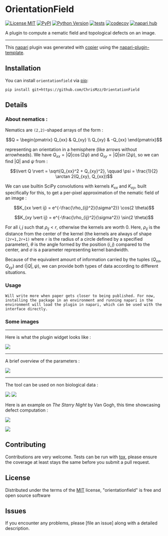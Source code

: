 # OrientationField

[![License MIT](https://img.shields.io/pypi/l/orientationfield.svg?color=green)](https://github.com/ChrisMzz/orientationfield/raw/main/LICENSE)
[![PyPI](https://img.shields.io/pypi/v/orientationfield.svg?color=green)](https://pypi.org/project/orientationfield)
[![Python Version](https://img.shields.io/pypi/pyversions/orientationfield.svg?color=green)](https://python.org)
[![tests](https://github.com/ChrisMzz/orientationfield/workflows/tests/badge.svg)](https://github.com/ChrisMzz/orientationfield/actions)
[![codecov](https://codecov.io/gh/ChrisMzz/orientationfield/branch/main/graph/badge.svg)](https://codecov.io/gh/ChrisMzz/orientationfield)
[![napari hub](https://img.shields.io/endpoint?url=https://api.napari-hub.org/shields/orientationfield)](https://napari-hub.org/plugins/orientationfield)

A plugin to compute a nematic field and topological defects on an image.

----------------------------------

This [napari] plugin was generated with [copier] using the [napari-plugin-template].

<!--
Don't miss the full getting started guide to set up your new package:
https://github.com/napari/napari-plugin-template#getting-started

and review the napari docs for plugin developers:
https://napari.org/stable/plugins/index.html
-->

## Installation

You can install `orientationfield` via [pip]:

    pip install git+https://github.com/ChrisMzz/OrientationField

## Details

### About nematics : 
Nematics are `(2,2)`-shaped arrays of the form :

$$Q = \begin{pmatrix} Q_{xx} & Q_{xy} \\ 
Q_{xy} & -Q_{xx} \end{pmatrix}$$

representing an orientation in a hemisphere (like arrows without arrowheads).
We have $Q_{xx} = \lvert Q \rvert \cos(2 \psi)$ and $Q_{xy} = \lvert Q \rvert \sin(2 \psi)$, so we can find $\lvert Q \rvert$ and $\psi$ from :

$$\lvert Q \rvert = \sqrt{Q_{xx}^2 + Q_{xy}^2}, \qquad \psi = \frac{1}{2} \arctan 2(Q_{xy}, Q_{xx})$$

We can use builtin SciPy convolutions with kernels $K_{xx}$ and $K_{xy}$, built specifically for this, to get a per-pixel approximation of the nematic field of an image : 

$$K_{xx \vert ij} = e^{-\frac{\rho_{ij}^2}{\sigma^2}} \cos(2 \theta)$$

$$K_{xy \vert ij} = e^{-\frac{\rho_{ij}^2}{\sigma^2}} \sin(2 \theta)$$

For all $i,j$ such that $\rho_{ij} < r$, otherwise the kernels are worth 0.
Here, $\rho_{ij}$ is the distance from the center of the kernel (the kernels are always of shape `(2r+1,2r+1)` where `r` is the radius of a circle defined by a specified parameter), $\theta$ is the angle formed by the position $(i,j)$ compared to the center, and $\sigma$ is a parameter representing kernel bandwidth.

Because of the equivalent amount of information carried by the tuples $(Q_{xx}, Q_{xy})$ and $(\lvert Q \rvert, \psi)$, we can provide both types of data according to different situations.

### Usage 

    Will write more when paper gets closer to being published. For now, installing the package in an environment and running napari in the environment will load the plugin in napari, which can be used with the interface directly.



### Some images

---
Here is what the plugin widget looks like : 

![](https://github.com/ChrisMzz/orientationfield/blob/main/docs/readme_images/widget_ui.png)

---
A brief overview of the parameters :

![](https://github.com/ChrisMzz/orientationfield/blob/main/docs/readme_images/fig3params_exp.png)


---
The tool can be used on non biological data :

![](https://github.com/ChrisMzz/orientationfield/blob/main/docs/readme_images/frctl1.png)
![](https://github.com/ChrisMzz/orientationfield/blob/main/docs/readme_images/frctl2.png)


Here is an example on *The Starry Night* by Van Gogh, this time showcasing defect computation :

![](https://github.com/ChrisMzz/orientationfield/blob/main/docs/readme_images/starrynight_64_hsv.png)

![](https://github.com/ChrisMzz/orientationfield/blob/main/docs/readme_images/starrynight_64_norm.png)




## Contributing

Contributions are very welcome. Tests can be run with [tox], please ensure
the coverage at least stays the same before you submit a pull request.

## License

Distributed under the terms of the [MIT] license,
"orientationfield" is free and open source software

## Issues

If you encounter any problems, please [file an issue] along with a detailed description.

[napari]: https://github.com/napari/napari
[copier]: https://copier.readthedocs.io/en/stable/
[@napari]: https://github.com/napari
[MIT]: http://opensource.org/licenses/MIT
[BSD-3]: http://opensource.org/licenses/BSD-3-Clause
[GNU GPL v3.0]: http://www.gnu.org/licenses/gpl-3.0.txt
[GNU LGPL v3.0]: http://www.gnu.org/licenses/lgpl-3.0.txt
[Apache Software License 2.0]: http://www.apache.org/licenses/LICENSE-2.0
[Mozilla Public License 2.0]: https://www.mozilla.org/media/MPL/2.0/index.txt
[napari-plugin-template]: https://github.com/napari/napari-plugin-template

[napari]: https://github.com/napari/napari
[tox]: https://tox.readthedocs.io/en/latest/
[pip]: https://pypi.org/project/pip/
[PyPI]: https://pypi.org/
